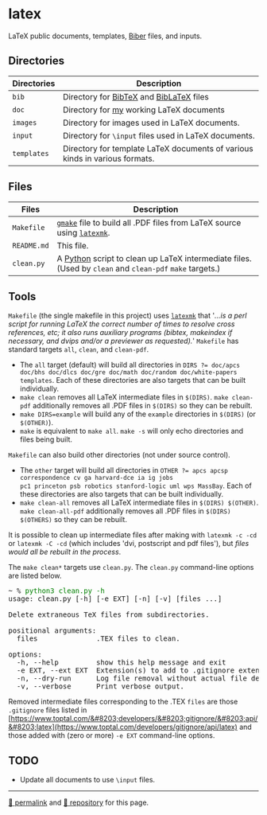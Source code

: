 # latex

LaTeX public documents, templates, [Biber](https://biblatex-biber.sourceforge.net/) files, and inputs.

## Directories

| Directories | Description |
| --- | --- |
| `bib` | Directory for [BibTeX](http://www.bibtex.org/) and [BibLaTeX](https://mirror.mwt.me/ctan/macros/latex/contrib/biblatex/doc/biblatex.pdf) files |
| `doc` | Directory for [my](https://github.com/dcpetty) working LaTeX documents |
| `images` | Directory for images used in LaTeX documents. |
| `input` | Directory for `\input` files used in LaTeX documents. |
| `templates` | Directory for template LaTeX documents of various kinds in various formats. |

## Files

| Files | Description |
| --- | --- |
| `Makefile` | [`gmake`](https://linux.die.net/man/1/gmake) file to build all .PDF files from LaTeX source using [`latexmk`](https://www.cantab.net/users/johncollins/latexmk/). |
| `README.md` | This file. |
| `clean.py` | A [Python](https://docs.python.org/3/) script to clean up LaTeX intermediate files. (Used by `clean` and `clean-pdf` `make` targets.) |

## Tools

`Makefile` (the single makefile in this project) uses [`latexmk`](https://www.cantab.net/users/johncollins/latexmk/) that '*&hellip;is a perl script for running LaTeX the correct number of times to resolve cross references, etc; it also runs auxiliary programs (bibtex, makeindex if necessary, and dvips and/or a previewer as requested).*' `Makefile` has standard targets `all`, `clean`, and `clean-pdf`. 

- The `all` target (default) will build all directories in `DIRS ?= doc/apcs doc/bhs doc/dlcs doc/gre doc/math doc/random doc/white-papers templates`. Each of these directories are also targets that can be built individually. 
- `make clean` removes all LaTeX intermediate files in `$(DIRS)`. `make clean-pdf` additionally removes all .PDF files in `$(DIRS)` so they can be rebuilt. 
- `make DIRS=example` will build any of the `example` directories in `$(DIRS)` (or `$(OTHER)`).
- `make` is equivalent to `make all`. `make -s` will only echo directories and files being built.

`Makefile` can also build other directories (not under source control).

- The `other` target will build all directories in <code>OTHER ?= apcs apcsp correspondence cv ga harvard-dce ia ig jobs pc1 princeton psb robotics stanford-logic uml wps MassBay</code>. Each of these directories are also targets that can be built individually.
- `make clean-all` removes all LaTeX intermediate files in `$(DIRS) $(OTHER)`. `make clean-all-pdf` additionally removes all .PDF files in `$(DIRS) $(OTHERS)` so they can be rebuilt. 


It is possible to clean up intermediate files after making with `latexmk -c -cd` or `latexmk -C -cd` (which includes 'dvi, postscript and pdf files'), but *files would all be rebuilt in the process*.

The `make clean*` targets use `clean.py`. The `clean.py` command-line options are listed below.

<pre>~ % <span style="color: green;">python3 clean.py -h</span>
usage: clean.py [-h] [-e EXT] [-n] [-v] [files ...]

Delete extraneous TeX files from subdirectories.

positional arguments:
  files              .TEX files to clean.

options:
  -h, --help         show this help message and exit
  -e EXT, --ext EXT  Extension(s) to add to .gitignore extension list.
  -n, --dry-run      Log file removal without actual file deletion.
  -v, --verbose      Print verbose output.</pre>

Removed intermediate files corresponding to the .TEX `files` are those `.gitignore` files listed in [https://www.toptal.com/&#8203;developers/&#8203;gitignore/&#8203;api/&#8203;latex](https://www.toptal.com/developers/gitignore/api/latex) and those added with (zero or more) `-e EXT` command-line options.

## TODO

- Update all documents to use `\input` files.

<hr>

[&#128279; permalink](https://dcpetty.dev/latex/) and [&#128297; repository](https://github.com/dcpetty/latex/) for this page.
